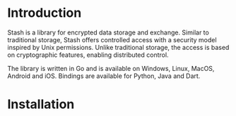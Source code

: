 # Introduction

Stash is a library for encrypted data storage and exchange. Similar to traditional storage, Stash offers controlled access with a security model inspired by Unix permissions.
Unlike traditional storage, the access is based on cryptographic features, enabling distributed control.

The library is written in Go and is available on Windows, Linux, MacOS, Android and iOS.
Bindings are available for Python, Java and Dart.

# Installation
